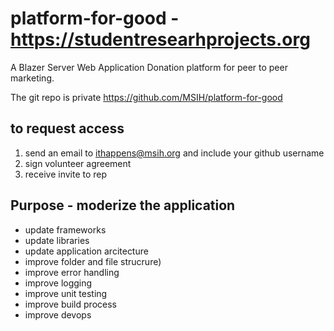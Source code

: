 # platform-for-good - https://studentresearhprojects.org
A Blazer Server Web Application Donation platform for peer to peer marketing.

The git repo is private https://github.com/MSIH/platform-for-good

## to request access
1. send an email to ithappens@msih.org and include your github username
2. sign volunteer agreement
3. receive invite to rep

## Purpose - moderize the application
- update frameworks
- update libraries
- update application arcitecture
- improve folder and file strucrure)
- improve error handling
- improve logging
- improve unit testing
- improve build process
- improve devops
